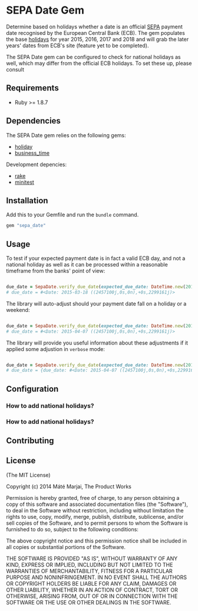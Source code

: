 SEPA Date Gem
=============

Determine based on holidays whether a date is an official [SEPA](https://www.ecb.europa.eu/paym/retpaym/paymint/html/index.en.html) payment date recognised by the European Central Bank (ECB). The gem populates the base [holidays](http://www.ecb.europa.eu/home/contacts/html/index.en.html#t5) for year 2015, 2016, 2017 and 2018 and will grab the later years' dates from  ECB's site (feature yet to be completed).

The SEPA Date gem can be configured to check for national holidays as well, which may differ from the official ECB holidays. To set these up, please consult

## Requirements

* Ruby >= 1.8.7

## Dependencies

The SEPA Date gem relies on the following gems:

* [holiday](https://rubygems.org/gems/holiday)
* [business_time](https://rubygems.org/gems/business_time)

Development depencies:

* [rake](https://rubygems.org/gems/rake)
* [minitest](https://rubygems.org/gems/minitest)

## Installation

Add this to your Gemfile and run the `bundle` command.

```ruby
gem "sepa_date"
```

## Usage

To test if your expected payment date is in fact a valid ECB day, and not a national holiday as well as it can be processed within a reasonable timeframe from the banks' point of view:

```ruby

due_date = SepaDate.verify_due_date(expected_due_date: DateTime.new(2015, 3, 18))
# due_date = #<Date: 2015-03-18 ((2457100j,0s,0n),+0s,2299161j)>

```

The library will auto-adjust should your payment date fall on a holiday or a weekend:

```ruby

due_date = SepaDate.verify_due_date(expected_due_date: DateTime.new(2015, 4, 3))
# due_date = #<Date: 2015-04-07 ((2457100j,0s,0n),+0s,2299161j)>

```

The library will provide you useful information about these adjustments if it applied some adjustion in `verbose` mode:


```ruby

due_date = SepaDate.verify_due_date(expected_due_date: DateTime.new(2015, 4, 3), verbose: true)
# due_date = {due_date: #<Date: 2015-04-07 ((2457100j,0s,0n),+0s,2299161j)>, message: "The selected payment date cannot be fulfilled because the required bank submission date falls on a bank holiday. We will automatically adjust this to the next available banking day, 07/04/2015."}

```

## Configuration

### How to add national holidays?

### How to add national holidays?

## Contributing

## License

(The MIT License)

Copyright (c) 2014 Máté Marjai, The Product Works

Permission is hereby granted, free of charge, to any person
obtaining a copy of this software and associated documentation
files (the "Software"), to deal in the Software without
restriction, including without limitation the rights to use,
copy, modify, merge, publish, distribute, sublicense, and/or sell
copies of the Software, and to permit persons to whom the
Software is furnished to do so, subject to the following
conditions:

The above copyright notice and this permission notice shall be
included in all copies or substantial portions of the Software.

THE SOFTWARE IS PROVIDED "AS IS", WITHOUT WARRANTY OF ANY KIND,
EXPRESS OR IMPLIED, INCLUDING BUT NOT LIMITED TO THE WARRANTIES
OF MERCHANTABILITY, FITNESS FOR A PARTICULAR PURPOSE AND
NONINFRINGEMENT. IN NO EVENT SHALL THE AUTHORS OR COPYRIGHT
HOLDERS BE LIABLE FOR ANY CLAIM, DAMAGES OR OTHER LIABILITY,
WHETHER IN AN ACTION OF CONTRACT, TORT OR OTHERWISE, ARISING
FROM, OUT OF OR IN CONNECTION WITH THE SOFTWARE OR THE USE OR
OTHER DEALINGS IN THE SOFTWARE.
